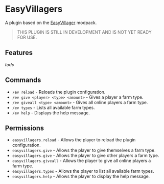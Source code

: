 # EasyVillagers
A plugin based on the [EasyVillager](https://www.curseforge.com/minecraft/mc-mods/easy-villagers) modpack.

> THIS PLUGIN IS STILL IN DEVELOPMENT AND IS NOT YET READY FOR USE.

## Features
*todo*

## Commands
- `/ev reload` - Reloads the plugin configuration.
- `/ev give <player> <type> <amount>` - Gives a player a farm type.
- `/ev giveall <type> <amount>` - Gives all online players a farm type.
- `/ev types` - Lists all available farm types.
- `/ev help` - Displays the help message.

## Permissions
- `easyvillagers.reload` - Allows the player to reload the plugin configuration.
- `easyvillagers.give` - Allows the player to give themselves a farm type.
- `easyvillagers.give` - Allows the player to give other players a farm type.
- `easyvillagers.giveall` - Allows the player to give all online players a farm type.
- `easyvillagers.types` - Allows the player to list all available farm types.
- `easyvillagers.help` - Allows the player to display the help message.